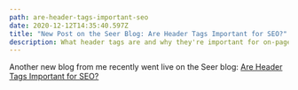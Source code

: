 ```yaml
---
path: are-header-tags-important-seo
date: 2020-12-12T14:35:40.597Z
title: "New Post on the Seer Blog: Are Header Tags Important for SEO?"
description: What header tags are and why they're important for on-page SEO optimization.
---
```

Another new blog from me recently went live on the Seer blog: [Are Header Tags Important for SEO?](https://www.seerinteractive.com/blog/header-tags-important-seo/)
